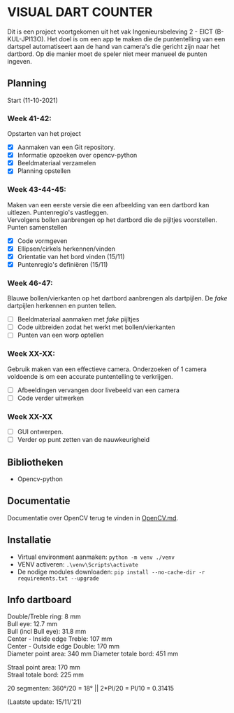 # VISUAL DART COUNTER  
Dit is een project voortgekomen uit het vak Ingenieursbeleving 2 - EICT (B-KUL-JPI13O). Het doel is om een app te maken die de puntentelling van een dartspel automatiseert aan de hand van camera's die gericht zijn naar het dartbord. Op die manier moet de speler niet meer manueel de punten ingeven.

## Planning  
Start (11-10-2021)  
### Week 41-42:  
Opstarten van het project  
- [x] Aanmaken van een Git repository.  
- [x] Informatie opzoeken over opencv-python
- [x] Beeldmateriaal verzamelen  
- [x] Planning opstellen

### Week 43-44-45:
Maken van een eerste versie die een afbeelding van een dartbord kan uitlezen. Puntenregio's vastleggen.  
Vervolgens bollen aanbrengen op het dartbord die de pijltjes voorstellen.   
Punten samenstellen
- [x] Code vormgeven
- [x] Ellipsen/cirkels herkennen/vinden
- [x] Orientatie van het bord vinden (15/11)  
- [x] Puntenregio's definiëren (15/11)  

### Week 46-47:  
Blauwe bollen/vierkanten op het dartbord aanbrengen als dartpijlen. De *fake* dartpijlen herkennen en punten tellen.
- [ ] Beeldmateriaal aanmaken met *fake* pijltjes
- [ ] Code uitbreiden zodat het werkt met bollen/vierkanten
- [ ] Punten van een worp optellen
### Week XX-XX:
Gebruik maken van een effectieve camera. Onderzoeken of 1 camera voldoende is om een accurate puntentelling te verkrijgen. 
- [ ] Afbeeldingen vervangen door livebeeld van een camera
- [ ] Code verder uitwerken
### Week XX-XX
- [ ] GUI ontwerpen. 
- [ ] Verder op punt zetten van de nauwkeurigheid

## Bibliotheken  
* Opencv-python  

## Documentatie
Documentatie over OpenCV terug te vinden in [OpenCV.md](opencv.md).
## Installatie  
* Virtual environment aanmaken: `python -m venv ./venv`
* VENV activeren: `.\venv\Scripts\activate`
* De nodige modules downloaden: `pip install --no-cache-dir -r requirements.txt --upgrade`  

## Info dartboard
Double/Treble ring: 8 mm  
Bull eye: 12.7 mm  
Bull (incl Bull eye): 31.8 mm  
Center - Inside edge Treble: 107 mm  
Center - Outside edge Double: 170 mm  
Diameter point area: 340 mm 
Diameter totale bord: 451 mm  
  
Straal point area: 170 mm   
Straal totale bord: 225 mm  
  
20 segmenten: 360°/20 = 18° || 2*PI/20 = PI/10 = 0.31415  


(Laatste update: 15/11/'21)
